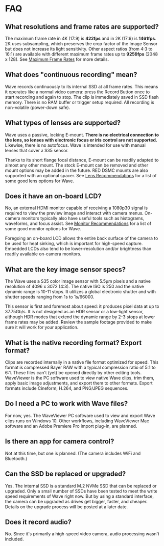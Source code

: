 # FAQ

## What resolutions and frame rates are supported?

The maximum frame rate in 4K \(17:9\) is **422fps** and in 2K \(17:9\) is **1461fps**. 2K uses subsampling, which preserves the crop factor of the Image Sensor but does not increase its light sensitivity. Other aspect ratios \(from 4:3 to 16:1\) are available with different maximum frame rates up to **9259fps** \(2048 x 128\). See [Maximum Frame Rates](maximum-frame-rates.md) for more details.

## What does "continuous recording" mean?

Wave records continuously to its internal SSD at all frame rates. This means it operates like a normal video camera: press the Record Button once to start recording and again to stop. The clip is immediately saved in SSD flash memory. There is no RAM buffer or trigger setup required. All recording is non-volatile \(power-down safe\).

## What types of lenses are supported?

Wave uses a passive, locking E-mount. **There is no electrical connection to the lens, so lenses with electronic focus or iris control are not supported.** Likewise, there is no autofocus. Wave is intended for use with manual lenses that cover a S35 sensor.

Thanks to its short flange focal distance, E-mount can be readily adapted to almost any other mount. The stock E-mount can be removed and other mount options may be added in the future. RED DSMC mounts are also supported with an optional spacer. See [Lens Recommendations](lens-recommendations.md) for a list of some good lens options for Wave.

## Does it have an on-board LCD?

No, an external HDMI monitor capable of receiving a 1080p30 signal is required to view the preview image and interact with camera menus. On-camera monitors typically also have useful tools such as histograms, waveforms, and focus assist. See [Monitor Recommendations](monitor-recommendations.md) for a list of some good monitor options for Wave.

Foregoing an on-board LCD allows the entire back surface of the camera to be used for heat sinking, which is important for high-speed capture. Embedded LCDs also tend to be lower-resolution and/or brightness than readily available on-camera monitors.

## What are the key image sensor specs?

The Wave uses a S35 color image sensor with 5.5μm pixels and a native resolution of 4096 x 3072 \(4:3\). The native ISO is 250 and the native dynamic range is 10-11 stops. It utilizes a global electronic shutter and with shutter speeds ranging from 1s to 1s/66000.

This sensor is first and foremost about speed: it produces pixel data at up to 37.75Gb/s. It is not designed as an HDR sensor or a low-light sensor, although HDR modes that extend the dynamic range by 2-3 stops at lower frame rates may be added. Review the sample footage provided to make sure it will work for your application.

## What is the native recording format? Export format?

Clips are recorded internally in a native file format optimized for speed. This format is compressed Bayer RAW with a typical compression ratio of 5:1 to 6:1. These files can't \(yet\) be opened directly by other editing tools. WaveViewer is the PC software used to view native Wave clips, trim them, apply basic image adjustments, and export them to other formats. Export formats include Cineform, H.264, and PNG/JPEG sequences.

## Do I need a PC to work with Wave files?

For now, yes. The WaveViewer PC software used to view and export Wave clips runs on Windows 10. Other workflows, including WaveViewer Mac software and an Adobe Premiere Pro import plug-in, are planned.

## Is there an app for camera control?

Not at this time, but one is planned. \(The camera includes WiFi and Bluetooth.\)

## Can the SSD be replaced or upgraded?

Yes. The internal SSD is a standard M.2 NVMe SSD that can be replaced or upgraded. Only a small number of SSDs have been tested to meet the write speed requirements of Wave right now. But by using a standard interface, the camera can be upgraded as drives get bigger, faster, and cheaper. Details on the upgrade process will be posted at a later date.

## Does it record audio?

No. Since it's primarily a high-speed video camera, audio processing wasn't included.

